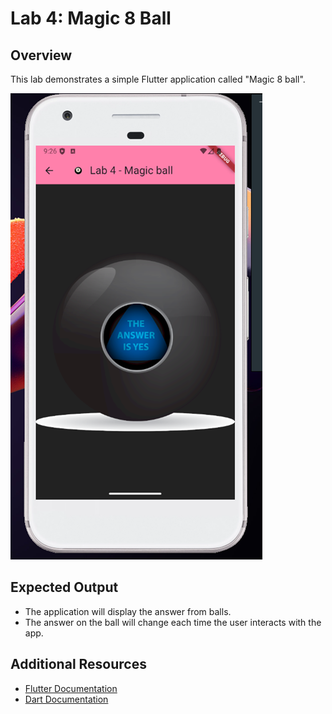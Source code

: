 # Lab 4: Magic 8 Ball

## Overview

This lab demonstrates a simple Flutter application called "Magic 8 ball".

![Magic 8 Ball](lab4.png)

## Expected Output

- The application will display the answer from balls.
- The answer on the ball will change each time the user interacts with the app.

## Additional Resources

- [Flutter Documentation](https://flutter.dev/docs)
- [Dart Documentation](https://dart.dev/guides)
